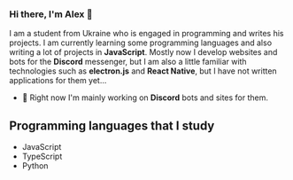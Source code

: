 ### Hi there, I'm Alex 👋

I am a student from Ukraine who is engaged in programming and writes his projects. I am currently learning some programming languages and also writing a lot of projects in **JavaScript**. Mostly now I develop websites and bots for the **Discord** messenger, but I am also a little familiar with technologies such as **electron.js** and **React Native**, but I have not written applications for them yet...


- 🔭 Right now I'm mainly working on **Discord** bots and sites for them.

## Programming languages that I study
- JavaScript
- TypeScript
- Python

<!--

Here are some ideas to get you started:

- 🔭 I’m currently working on ...
- 🌱 I’m currently learning ...
- 👯 I’m looking to collaborate on ...
- 🤔 I’m looking for help with ...
- 💬 Ask me about ...
- 📫 How to reach me: ...
- 😄 Pronouns: ...
- ⚡ Fun fact: ...
-->
